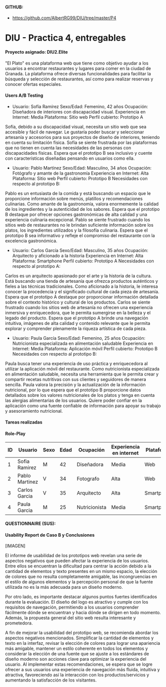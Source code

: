 #### GITHUB: 
* https://github.com/AlbertRG99/DIU/tree/master/P4

# DIU - Practica 4, entregables

#### Proyecto asignado: DIU2.Elite

"El Plato" es una plataforma web que tiene como objetivo ayudar a los usuarios a encontrar restaurantes y lugares para comer en la ciudad de Granada. 
La plataforma ofrece diversas funcionalidades para facilitar la búsqueda y selección de restaurantes, así como para realizar reservas y conocer ofertas especiales.


#### Users A/B Testing


* Usuario: Sofía Ramírez
Sexo/Edad: Femenino, 42 años
Ocupación: Diseñadora de interiores con discapacidad visual.
Experiencia en Internet: Media
Plataforma: Sitio web
Perfil cubierto: Prototipo A 

Sofía, debido a su discapacidad visual, necesita un sitio web que sea accesible y fácil de navegar. 
Le gustaría poder buscar y seleccionar artesanía y accesorios para sus proyectos de diseño de interiores, teniendo en cuenta su limitación física.
Sofía se siente frustrada por las plataformas que no tienen en cuenta las necesidades de las personas con discapacidades físicas. 
Espera que el prototipo B sea inclusivo y cuente con características diseñadas pensando en usuarios como ella.


* Usuario: Pablo Martínez
Sexo/Edad: Masculino, 34 años
Ocupación: Fotógrafo y amante de la gastronomía
Experiencia en Internet: Alta
Plataforma: Sitio web
Perfil cubierto: Prototipo B 
Necesidades con respecto al prototipo B:

Pablo es un entusiasta de la comida y está buscando un espacio que le proporcione información sobre menús, platillos y recomendaciones culinarias.
Como amante de la gastronomía, valora enormemente la calidad de los ingredientes y la autenticidad de los sabores. 
Espera que el prototipo B destaque por ofrecer opciones gastronómicas de alta calidad y una experiencia culinaria excepcional.
Pablo se siente frustrado cuando los sitios web de restaurantes no le brindan suficiente información sobre los platos, los ingredientes utilizados y la filosofía culinaria. 
Espera que el prototipo B sea informativo y refleje el compromiso del restaurante con la excelencia gastronómica.


* Usuario: Carlos García
Sexo/Edad: Masculino, 35 años
Ocupación: Arquitecto y aficionado a la historia
Experiencia en Internet: Alta
Plataforma: Smartphone
Perfil cubierto: Prototipo A
Necesidades con respecto al prototipo A:

Carlos es un arquitecto apasionado por el arte y la historia de la cultura. 
Está buscando una tienda de artesanía que ofrezca productos auténticos y fieles a las técnicas tradicionales.
Como aficionado a la historia, le interesa conocer la procedencia y el significado cultural de cada pieza de artesanía. 
Espera que el prototipo A destaque por proporcionar información detallada sobre el contexto histórico y cultural de los productos.
Carlos se siente frustrado cuando los sitios web de artesanía no ofrecen una experiencia inmersiva y enriquecedora, que le permita sumergirse en la belleza y el legado del producto. 
Espera que el prototipo A brinde una navegación intuitiva, imágenes de alta calidad y contenido relevante que le permita explorar y comprender plenamente la riqueza artística de cada pieza.


* Usuario: Paula García
Sexo/Edad: Femenino, 25 años 
Ocupación: Nutricionista especializada en alimentación saludable
Experiencia en Internet: Media
Plataforma: Aplicación móvil
Perfil cubierto: Prototipo B 
Necesidades con respecto al prototipo B:

Paula busca tener una experiencia de uso práctica y enriquecedora al utilizar la aplicación móvil del restaurante. 
Como nutricionista especializada en alimentación saludable, necesita una herramienta que le permita crear y compartir recetas nutritivas con sus clientes y seguidores de manera sencilla.
Paula valora la precisión y la actualización de la información nutricional, por lo que espera que el prototipo B proporcione datos detallados sobre los valores nutricionales de los platos y tenga en cuenta las alergias alimentarias de los usuarios. 
Quiere poder confiar en la aplicación como una fuente confiable de información para apoyar su trabajo y asesoramiento nutricional.




#### Tareas realizadas 
#### Role-Play



| ID | Usuario        | Sexo | Edad | Ocupación     | Experiencia en internet | Plataforma | Test A/B |
|----|----------------|------|------|---------------|-------------------------|------------|----------|
| 1  | Sofia Ramirez  | M    | 42   | Diseñadora    | Media                   | Web        | A        |
| 2  | Pablo Martinez | V    | 34   | Fotografo     | Alta                    | Web        | B        |
| 3  | Carlos Garcia  | V    | 35   | Arquitecto    | Alta                    | Smartphone | A        |
| 4  | Paula Garcia   | M    | 25   | Nutricionista | Media                   | Smartphone | B        |


#### QUESTIONNAIRE (SUS):

#### Usability Report de Caso B y Conclusiones
[IMAGEN]

El informe de usabilidad de los prototipos web revelan una serie de aspectos negativos que pueden afectar la experiencia de los usuarios. Entre ellos se encuentran la dificultad para centrar la acción debido a la cantidad de elementos y texto presentes en un mismo espacio, la elección de colores que no resulta completamente amigable, las incongruencias en el estilo de algunos elementos y la percepción personal de que la fuente utilizada no es la más adecuada para un diseño moderno.

Por otro lado, es importante destacar algunos puntos fuertes identificados durante la evaluación. El diseño del logo es atractivo y cumple con los requisitos de navegación, permitiendo a los usuarios comprender fácilmente dónde se encuentran y hacia dónde se dirigen en todo momento. Además, la propuesta general del sitio web resulta interesante y prometedora.

A fin de mejorar la usabilidad del prototipo web, se recomienda abordar los aspectos negativos mencionados. Simplificar la cantidad de elementos y texto en la interfaz, revisar la elección de colores para lograr una apariencia más amigable, mantener un estilo coherente en todos los elementos y considerar la elección de una fuente que se ajuste a los estándares de diseño moderno son acciones clave para optimizar la experiencia del usuario.
Al implementar estas recomendaciones, se espera que se logre ofrecer a sus usuarios una experiencia de navegación más fluida, intuitiva y atractiva, favoreciendo así la interacción con los productos/servicios y aumentando la satisfacción de los visitantes.






